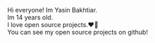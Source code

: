 Hi everyone! Im Yasin Bakhtiar. <br/>
Im 14 years old. <br/>
I love open source projects.❤️🎈 <br/>
You can see my open source projects on github!

